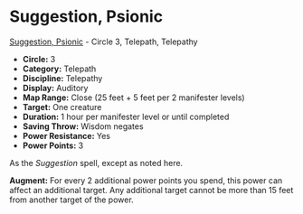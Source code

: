 # Suggestion, Psionic

[Suggestion, Psionic](/Psionics/S/SuggestionPsionic.md) - Circle 3, Telepath, Telepathy

- **Circle:** 3
- **Category:** Telepath
- **Discipline:** Telepathy
- **Display:** Auditory
- **Map Range:** Close (25 feet + 5 feet per 2 manifester levels)
- **Target:** One creature
- **Duration:** 1 hour per manifester level or until completed
- **Saving Throw:** Wisdom negates
- **Power Resistance:** Yes
- **Power Points:** 3

As the *Suggestion* spell, except as noted here.

**Augment:** For every 2 additional power points you spend, this power can affect an additional target. Any additional target cannot be more than 15 feet from another target of the power.
